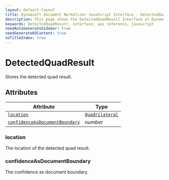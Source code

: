 ```yaml
---
layout: default-layout
title: Dynamsoft Document Normalizer JavaScript Interface - DetectedQuadResult
description: This page shows the DetectedQuadResult Interface of Dynamsoft Document Normalizer for JavaScript SDK.
keywords: DetectedQuadResult, interface, api reference, javascript
needAutoGenerateSidebar: true
needGenerateH3Content: true
noTitleIndex: true
---
```


# DetectedQuadResult

Stores the detected quad result.

## Attributes

| Attribute | Type |
| --------- | ---- |
| [`location`](#location) | [`Quadrilateral`](quadrilateral.md) |
| [`confidenceAsDocumentBoundary`](#confidenceasdocumentboundary) | *number* |

### location

The location of the detected quad result.

### confidenceAsDocumentBoundary

The confidence as document boundary.
